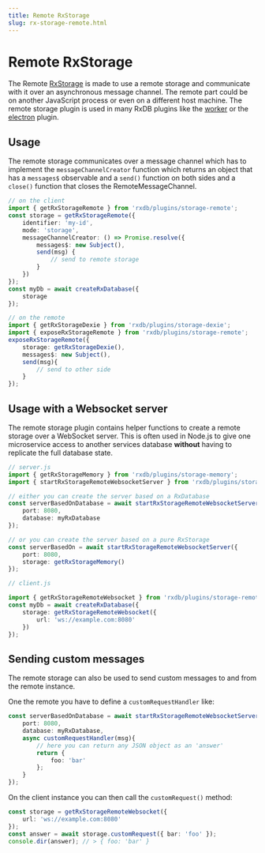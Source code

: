 ```yaml
---
title: Remote RxStorage
slug: rx-storage-remote.html
---
```


# Remote RxStorage

The Remote [RxStorage](./rx-storage.md) is made to use a remote storage and communicate with it over an asynchronous message channel.
The remote part could be on another JavaScript process or even on a different host machine.
The remote storage plugin is used in many RxDB plugins like the [worker](./rx-storage-worker.md) or the [electron](./electron.md) plugin.



## Usage

The remote storage communicates over a message channel which has to implement the `messageChannelCreator` function which returns an object that has a `messages$` observable and a `send()` function on both sides and a `close()` function that closes the RemoteMessageChannel.


```ts
// on the client
import { getRxStorageRemote } from 'rxdb/plugins/storage-remote';
const storage = getRxStorageRemote({
    identifier: 'my-id',
    mode: 'storage',
    messageChannelCreator: () => Promise.resolve({
        messages$: new Subject(),
        send(msg) {
            // send to remote storage
        }
    })
});
const myDb = await createRxDatabase({
    storage
});

// on the remote
import { getRxStorageDexie } from 'rxdb/plugins/storage-dexie';
import { exposeRxStorageRemote } from 'rxdb/plugins/storage-remote';
exposeRxStorageRemote({
    storage: getRxStorageDexie(),
    messages$: new Subject(),
    send(msg){
        // send to other side
    }
});
```




## Usage with a Websocket server

The remote storage plugin contains helper functions to create a remote storage over a WebSocket server.
This is often used in Node.js to give one microservice access to another services database **without** having to replicate the full database state.

```ts
// server.js
import { getRxStorageMemory } from 'rxdb/plugins/storage-memory';
import { startRxStorageRemoteWebsocketServer } from 'rxdb/plugins/storage-remote-websocket';

// either you can create the server based on a RxDatabase
const serverBasedOnDatabase = await startRxStorageRemoteWebsocketServer({
    port: 8080,
    database: myRxDatabase
});

// or you can create the server based on a pure RxStorage
const serverBasedOn = await startRxStorageRemoteWebsocketServer({
    port: 8080,
    storage: getRxStorageMemory()
});
```

```ts
// client.js

import { getRxStorageRemoteWebsocket } from 'rxdb/plugins/storage-remote-websocket';
const myDb = await createRxDatabase({
    storage: getRxStorageRemoteWebsocket({
        url: 'ws://example.com:8080'
    })
});
```


## Sending custom messages

The remote storage can also be used to send custom messages to and from the remote instance.

One the remote you have to define a `customRequestHandler` like:

```ts
const serverBasedOnDatabase = await startRxStorageRemoteWebsocketServer({
    port: 8080,
    database: myRxDatabase,
    async customRequestHandler(msg){
        // here you can return any JSON object as an 'answer'
        return {
            foo: 'bar'
        };
    } 
});
```

On the client instance you can then call the `customRequest()` method:


```ts
const storage = getRxStorageRemoteWebsocket({
    url: 'ws://example.com:8080'
});
const answer = await storage.customRequest({ bar: 'foo' });
console.dir(answer); // > { foo: 'bar' }
```
